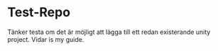 # Test-Repo
Tänker testa om det är möjligt att lägga till ett redan existerande unity project. Vidar is my guide.
